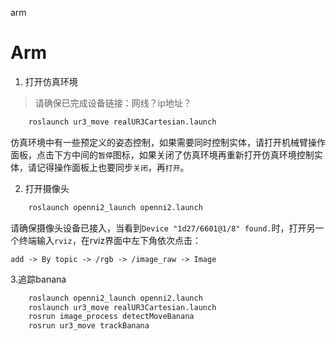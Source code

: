 arm
# Arm
1. 打开仿真环境
>请确保已完成设备链接：网线？ip地址？

```xml
	roslaunch ur3_move realUR3Cartesian.launch
```
仿真环境中有一些预定义的姿态控制，如果需要同时控制实体，请打开机械臂操作面板，点击下方中间的`暂停`图标，如果关闭了仿真环境再重新打开仿真环境控制实体，请记得操作面板上也要同步`关闭`，再`打开`。

2. 打开摄像头
```xml
	roslaunch openni2_launch openni2.launch
```
请确保摄像头设备已接入，当看到`Device "1d27/6601@1/8" found.`时，打开另一个终端输入`rviz`，在rviz界面中左下角依次点击：
```xmls
add -> By topic -> /rgb -> /image_raw -> Image
```

3.追踪banana
```xml
	roslaunch openni2_launch openni2.launch	
	roslaunch ur3_move realUR3Cartesian.launch
	rosrun image_process detectMoveBanana
	rosrun ur3_move trackBanana
```
